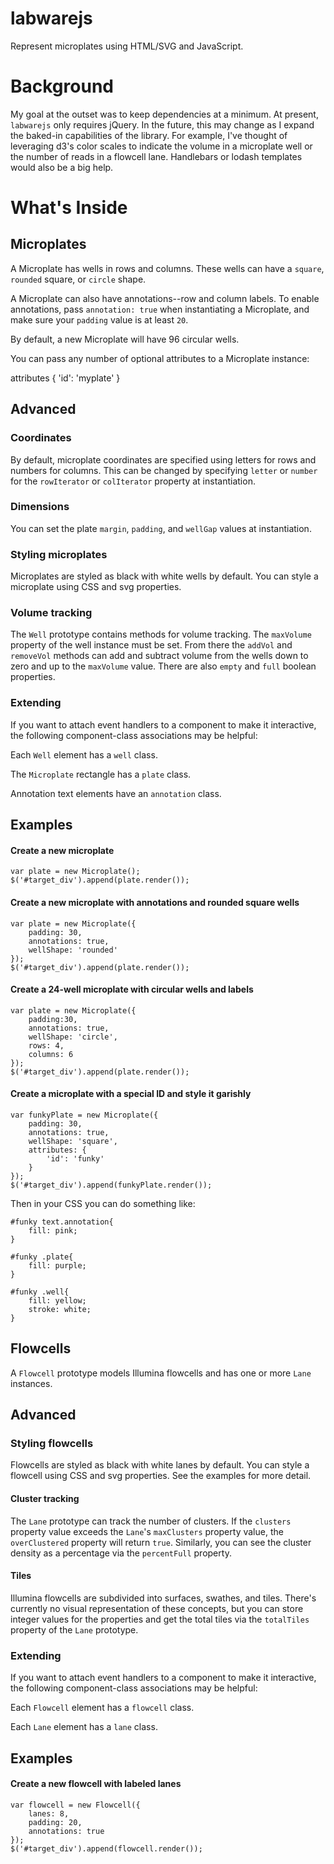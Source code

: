 # labwarejs
Represent microplates using HTML/SVG and JavaScript.

# Background

My goal at the outset was to keep dependencies at a minimum. At present, `labwarejs` only requires jQuery. In the future, this may change as I expand the baked-in capabilities of the library. For example, I've thought of leveraging d3's color scales to indicate the volume in a microplate well or the number of reads in a flowcell lane. Handlebars or lodash templates would also be a big help. 

# What's Inside

## Microplates

A Microplate has wells in rows and columns. These wells can have a `square`, `rounded` square, or `circle` shape. 

A Microplate can also have annotations--row and column labels. To enable annotations, pass `annotation: true` when instantiating a Microplate, and make sure your `padding` value is at least `20`.

By default, a new Microplate will have 96 circular wells.

You can pass any number of optional attributes to a Microplate instance:

   attributes {
      'id': 'myplate'
   }

## Advanced

### Coordinates

By default, microplate coordinates are specified using letters for rows and numbers for columns. This can be changed by specifying `letter` or `number` for the `rowIterator` or `colIterator` property at instantiation.

### Dimensions

You can set the plate `margin`, `padding`, and `wellGap` values at instantiation.

### Styling microplates

Microplates are styled as black with white wells by default. You can style a microplate using CSS and svg properties.

### Volume tracking

The `Well` prototype contains methods for volume tracking. The `maxVolume` property of the well instance must be set. From there the `addVol` and `removeVol` methods can add and subtract volume from the wells down to zero and up to the `maxVolume` value. There are also `empty` and `full` boolean properties.

### Extending 

If you want to attach event handlers to a component to make it interactive, the following component-class associations may be helpful:

Each `Well` element has a `well` class.

The `Microplate` rectangle has a `plate` class.

Annotation text elements have an `annotation` class.

## Examples

#### Create a new microplate

    var plate = new Microplate();
    $('#target_div').append(plate.render());
    
#### Create a new microplate with annotations and rounded square wells

    var plate = new Microplate({
        padding: 30,
        annotations: true,
        wellShape: 'rounded'
    });
    $('#target_div').append(plate.render());
    
#### Create a 24-well microplate with circular wells and labels

    var plate = new Microplate({
        padding:30,
        annotations: true,
        wellShape: 'circle',
        rows: 4,
        columns: 6
    });
    $('#target_div').append(plate.render());
    
#### Create a microplate with a special ID and style it garishly

    var funkyPlate = new Microplate({
        padding: 30,
        annotations: true,
        wellShape: 'square',
        attributes: {
            'id': 'funky'
        }
    });
	$('#target_div').append(funkyPlate.render());
    
Then in your CSS you can do something like:

    #funky text.annotation{
        fill: pink;
    }
    
    #funky .plate{
        fill: purple;
    }
    
    #funky .well{
        fill: yellow;
        stroke: white;
    }

## Flowcells

A `Flowcell` prototype models Illumina flowcells and has one or more `Lane` instances.

## Advanced

### Styling flowcells

Flowcells are styled as black with white lanes by default. You can style a flowcell using CSS and svg properties. See the examples for more detail.

#### Cluster tracking

The `Lane` prototype can track the number of clusters. If the `clusters` property value exceeds the `Lane`'s `maxClusters` property value, the `overClustered` property will return `true`. Similarly, you can see the cluster density as a percentage via the `percentFull` property.

#### Tiles

Illumina flowcells are subdivided into surfaces, swathes, and tiles. There's currently no visual representation of these concepts, but you can store integer values for the properties and get the total tiles via the `totalTiles` property of the `Lane` prototype.

### Extending 

If you want to attach event handlers to a component to make it interactive, the following component-class associations may be helpful:

Each `Flowcell` element has a `flowcell` class.

Each `Lane` element has a `lane` class.

## Examples

#### Create a new flowcell with labeled lanes

    var flowcell = new Flowcell({
		lanes: 8,
		padding: 20,
		annotations: true
	});
	$('#target_div').append(flowcell.render());